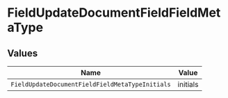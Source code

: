 # FieldUpdateDocumentFieldFieldMetaType


## Values

| Name                                            | Value                                           |
| ----------------------------------------------- | ----------------------------------------------- |
| `FieldUpdateDocumentFieldFieldMetaTypeInitials` | initials                                        |